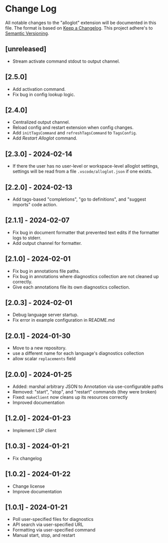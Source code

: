 # Change Log

All notable changes to the "alloglot" extension will be documented in this file.
The format is based on [Keep a Changelog](http://keepachangelog.com/en/1.0.0/).
This project adhere's to [Semantic Versioning](https://semver.org/spec/v2.0.0.html).

## [unreleased]

- Stream activate command stdout to output channel.

## [2.5.0]

- Add activation command.
- Fix bug in config lookup logic.

## [2.4.0]

- Centralized output channel.
- Reload config and restart extension when config changes.
- Add `initTagsCommand` and `refreshTagsCommand` to `TagsConfig`.
- Add _Restart Alloglot_ command.

## [2.3.0] - 2024-02-14

- If there the user has no user-level or workspace-level alloglot settings, settings will be read from a file `.vscode/alloglot.json` if one exists.

## [2.2.0] - 2024-02-13

- Add tags-based "completions", "go to definitions", and "suggest imports" code action.

## [2.1.1] - 2024-02-07

- Fix bug in document formatter that prevented text edits if the formatter logs to stderr.
- Add output channel for formatter.

## [2.1.0] - 2024-02-01

- Fix bug in annotations file paths.
- Fix bug in annotations where diagnostics collection are not cleaned up correctly.
- Give each annotations file its own diagnostics collection.

## [2.0.3] - 2024-02-01

- Debug language server startup.
- Fix error in example configuration in README.md

## [2.0.1] - 2024-01-30

- Move to a new repository.
- use a different name for each language's diagnostics collection
- allow scalar `replacements` field

## [2.0.0] - 2024-01-25

- Added: marshal arbitrary JSON to Annotation via use-configurable paths
- Removed: "start", "stop", and "restart" commands (they were broken)
- Fixed: `makeClient` now cleans up its resources correctly
- Improved documentation

## [1.2.0] - 2024-01-23

- Implement LSP client

## [1.0.3] - 2024-01-21

- Fix changelog

## [1.0.2] - 2024-01-22

- Change license
- Improve documentation

## [1.0.1] - 2024-01-21

- Poll user-specified files for diagnostics
- API search via user-specified URL
- Formatting via user-specified command
- Manual start, stop, and restart
